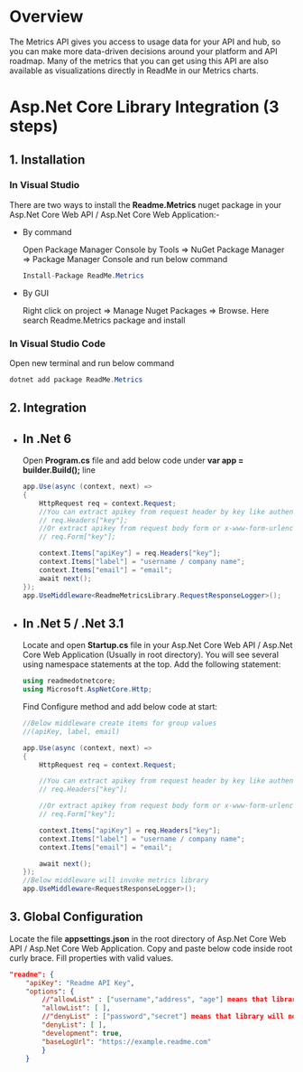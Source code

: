 
# Overview
The Metrics API gives you access to usage data for your API and hub, so you can make more data-driven decisions around your platform and API roadmap. Many of the metrics that you can get using this API are also available as visualizations directly in ReadMe in our Metrics charts.

# Asp.Net Core Library Integration (3 steps)
## 1. Installation

### In Visual Studio
There are two ways to install the **Readme.Metrics** nuget package in your Asp.Net Core Web API / Asp.Net Core Web Application:-

- By command

    Open Package Manager Console by Tools => NuGet Package Manager => Package Manager Console and run below command

    ```c#
    Install-Package ReadMe.Metrics
    ```
- By GUI
    
    Right click on project => Manage Nuget Packages => Browse. Here search Readme.Metrics package and install

### In Visual Studio Code  
Open new terminal and run below command

```c#
dotnet add package ReadMe.Metrics
```

## 2. Integration

- ## In .Net 6
    Open **Program.cs** file and add below code under **var app = builder.Build();** line

    ```c#
    app.Use(async (context, next) =>
    {
        HttpRequest req = context.Request;
        //You can extract apikey from request header by key like authentication, x-api-key as
        // req.Headers["key"];
        //Or extract apikey from request body form or x-www-form-urlencoded by key as
        // req.Form["key"];

        context.Items["apiKey"] = req.Headers["key"];
        context.Items["label"] = "username / company name";
        context.Items["email"] = "email";
        await next();
    });
    app.UseMiddleware<ReadmeMetricsLibrary.RequestResponseLogger>();
    ```
- ## In .Net 5 / .Net 3.1
    Locate and open **Startup.cs** file in your Asp.Net Core Web API / Asp.Net Core Web Application (Usually in root directory). You will see several using namespace statements at the top. Add the following statement:

    ```c# 
    using readmedotnetcore;
    using Microsoft.AspNetCore.Http;
    ```

    Find Configure method and add below code at start:

    ```c#
    //Below middleware create items for group values
    //(apiKey, label, email)

    app.Use(async (context, next) =>
    {
        HttpRequest req = context.Request;

        //You can extract apikey from request header by key like authentication, x-api-key as
        // req.Headers["key"];

        //Or extract apikey from request body form or x-www-form-urlencoded by key as
        // req.Form["key"];

        context.Items["apiKey"] = req.Headers["key"];
        context.Items["label"] = "username / company name";
        context.Items["email"] = "email";

        await next();
    });
    //Below middleware will invoke metrics library
    app.UseMiddleware<RequestResponseLogger>();
    ```

## 3. Global Configuration
 Locate the file **appsettings.json** in the root directory of Asp.Net Core Web API / Asp.Net Core Web Application. Copy and paste below code inside root curly brace. Fill properties with valid values.

```json 
"readme": {
    "apiKey": "Readme API Key",
    "options": {
        //"allowList" : ["username","address", "age"] means that library will extract values from headers,query strings and body whose key is given in allowList. When allowList is given, denyList will be ignored
        "allowList": [ ],
        //"denyList" : ["password","secret"] means that library will not extract values from headers,query strings and body whose key is given in denyList.
        "denyList": [ ],
        "development": true,
        "baseLogUrl": "https://example.readme.com"
        }
    }
```


